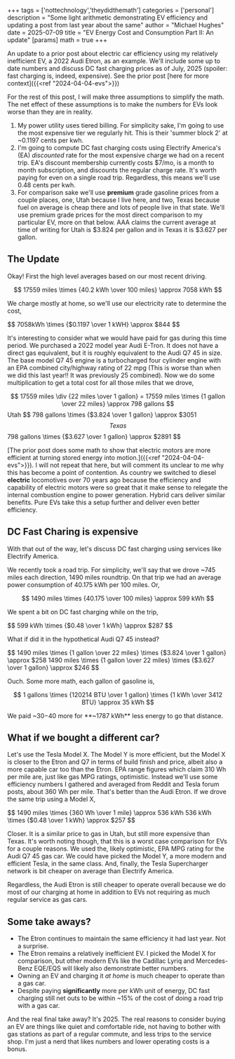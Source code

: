 +++
tags = ['nottechnology','theydidthemath']
categories = ['personal']
description = "Some light arithmetic demonstrating EV efficiency and updating a post from last year about the same"
author = "Michael Hughes"
date = 2025-07-09
title = "EV Energy Cost and Consumption Part II: An update"
[params]
    math = true
+++

An update to a prior post about electric car efficiency using my relatively inefficient EV, a 2022 Audi Etron, as an example. We'll include some up to date numbers and discuss DC fast charging prices as of July, 2025 (spoiler: fast charging is, indeed, expensive). See the prior post [here for more context]({{<ref "2024-04-04-evs">}}) 

<!--more-->

For the rest of this post, I will make three assumptions to simplify the math. The net effect of these assumptions is to make the numbers for EVs look worse than they are in reality.

1. My power utility uses tiered billing. For simplicity sake, I'm going to use the most expensive tier we regularly hit. This is their 'summer block 2' at ~0.1197 cents per kwh.
2. I'm going to compute DC fast charging costs using Electrify America's (EA) *discounted* rate for the most expensive charge we had on a recent trip. EA's discount membership currently costs $7/mo, is a month to month subscription, and discounts the regular charge rate. It's worth paying for even on a single road trip. Regardless, this means we'll use 0.48 cents per kwh.
3. For comparison sake we'll use **premium** grade gasoline prices from a couple places, one, Utah because I live here, and two, Texas because fuel on average is cheap there and lots of people live in that state. We'll use premium grade prices for the most direct comparison to my particular EV, more on that below. AAA claims the current average at time of writing for Utah is $3.824 per gallon and in Texas it is $3.627 per gallon. 

## The Update

Okay! First the high level averages based on our most recent driving.

$$
17559 miles \times {40.2 kWh \over 100 miles} \approx 7058 kWh
$$

We charge mostly at home, so we'll use our electricity rate to determine the cost,

$$
7058kWh \times {$0.1197 \over 1 kWH} \approx $844
$$

It's interesting to consider what we would have paid for gas during this time period. We purchased a 2022 model year Audi E-Tron. It does not have a direct gas equivalent, but it is roughly equivalent to the Audi Q7 45 in size. The base model Q7 45 engine is a turbocharged four cylinder engine with an EPA combined city/highway rating of 22 mpg (This is worse than when we did this last year!! It was previously 25 combined). Now we do some multiplication to get a total cost for all those miles that we drove,

$$
17559 miles \div {22 miles \over 1 gallon} = 17559 miles \times {1 gallon \over 22 miles} \approx 798 gallons
$$
Utah
$$
798 gallons \times {$3.824 \over 1 gallon} \approx $3051
$$
Texas
$$
798 gallons \times {$3.627 \over 1 gallon} \approx $2891
$$

[The prior post does some math to show that electric motors are more efficient at turning stored energy into motion.]({{<ref "2024-04-04-evs">}}). I will not repeat that here, but will comment its unclear to me why this has become a point of contention. As country we switched to diesel **electric** locomotives over 70 years ago because the efficiency and capability of electric motors were so great that it make sense to relegate the internal combustion engine to power generation. Hybrid cars deliver similar benefits. Pure EVs take this a setup further and deliver even better efficiency.

## DC Fast Charing is expensive

With that out of the way, let's discuss DC fast charging using services like Electrify America.

We recently took a road trip. For simplicity, we'll say that we drove ~745 miles each direction, 1490 miles roundtrip. On that trip we had an average power consumption of 40.175 kWh per 100 miles. Or,

$$
1490 miles \times {40.175 \over 100 miles} \approx 599 kWh
$$

We spent a bit on DC fast charging while on the trip,

$$
599 kWh \times {$0.48 \over 1 kWh} \approx $287
$$

What if did it in the hypothetical Audi Q7 45 instead? 

$$
1490 miles \times {1 gallon \over 22 miles} \times {$3.824 \over 1 gallon} \approx $258
1490 miles \times {1 gallon \over 22 miles} \times {$3.627 \over 1 gallon} \approx $246
$$

Ouch. Some more math, each gallon of gasoline is,

$$
1 gallons \times {120214 BTU \over 1 gallon} \times {1 kWh \over 3412 BTU} \approx 35 kWh
$$

We paid ~$30-$40 more for **~1787 kWh** less energy to go that distance.

## What if we bought a different car?

Let's use the Tesla Model X. The Model Y is more efficient, but the Model X is closer to the Etron and Q7 in terms of build finish and price, albeit also a more capable car too than the Etron. EPA range figures which claim 310 Wh per mile are, just like gas MPG ratings, optimistic. Instead we'll use some efficiency numbers I gathered and averaged from Reddit and Tesla forum posts, about 360 Wh per mile. That's better than the Audi Etron. If we drove the same trip using a Model X,

$$
1490 miles \times {360 Wh \over 1 mile} \approx 536 kWh
536 kWh \times {$0.48 \over 1 kWh} \approx $257
$$

Closer. It is a similar price to gas in Utah, but still more expensive than Texas. It's worth noting though, that this is a worst case comparison for EVs for a couple reasons. We used the, likely optimistic, EPA MPG rating for the Audi Q7 45 gas car. We could have picked the Model Y, a more modern and efficient Tesla, in the same class. And, finally, the Tesla Supercharger network is bit cheaper on average than Electrify America.

Regardless, the Audi Etron is still cheaper to operate overall because we do most of our charging at home in addition to EVs not requiring as much regular service as gas cars.

## Some take aways?

- The Etron continues to maintain the same efficiency it had last year. Not a surprise.
- The Etron remains a relatively inefficient EV. I picked the Model X for comparison, but other modern EVs like the Cadillac Lyriq and Mercedes-Benz EQE/EQS will likely also demonstrate better numbers.
- Owning an EV and charging it *at home* is much cheaper to operate than a gas car.
- Despite paying **significantly** more per kWh unit of energy, DC fast charging still net outs to be within ~15% of the cost of doing a road trip with a gas car.

And the real final take away? It's 2025. The real reasons to consider buying an EV are things like quiet and comfortable ride, not having to bother with gas stations as part of a regular commute, and less trips to the service shop. I'm just a nerd that likes numbers and lower operating costs is a bonus.
